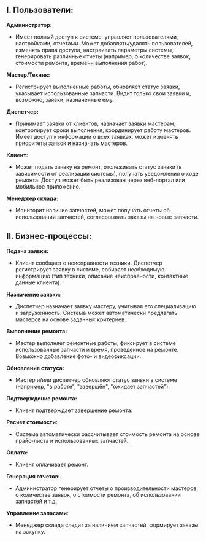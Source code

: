 ## I. Пользователи:

**Администратор:**
 -  Имеет полный доступ к системе, управляет пользователями, настройками, отчетами.  Может добавлять/удалять пользователей,  изменять права доступа,  настраивать параметры системы,  генерировать различные отчеты (например, о количестве заявок,  стоимости ремонта,  времени выполнения работ).

**Мастер/Техник:**
 -  Регистрирует выполненные работы,  обновляет статус заявки,  указывает использованные запчасти.  Видит только свои заявки и, возможно, заявки, назначенные ему.

**Диспетчер:**
 -  Принимает заявки от клиентов,  назначает заявки мастерам,  контролирует сроки выполнения,  координирует работу мастеров.  Имеет доступ к информации о всех заявках,  может изменять приоритеты заявок и назначать мастеров.

**Клиент:**
 -  Может подать заявку на ремонт,  отслеживать статус заявки (в зависимости от реализации системы),  получать уведомления о ходе ремонта.  Доступ может быть реализован через веб-портал или мобильное приложение.

**Менеджер склада:**
 -  Мониторит наличие запчастей,  может получать отчеты об использовании запчастей,  согласовывать заказы на новые запчасти.

## II. Бизнес-процессы:

**Подача заявки:**
 - Клиент сообщает о неисправности техники.  Диспетчер регистрирует заявку в системе,  собирает необходимую информацию (тип техники,  описание неисправности,  контактные данные клиента).

**Назначение заявки:**
 -  Диспетчер назначает заявку мастеру,  учитывая его специализацию и загруженность.  Система может автоматически предлагать мастеров на основе заданных критериев.

**Выполнение ремонта:**
 - Мастер выполняет ремонтные работы,  фиксирует в системе использованные запчасти и время,  проведённое на ремонте.  Возможно добавление фото- и видеофиксации.

**Обновление статуса:**
 -  Мастер и/или диспетчер обновляют статус заявки в системе (например,  "в работе",  "завершён",  "ожидает запчастей").

**Подтверждение ремонта:**
 -  Клиент подтверждает завершение ремонта.

**Расчет стоимости:**
 -  Система автоматически рассчитывает стоимость ремонта на основе прайс-листа и использованных запчастей.

**Оплата:**
 -  Клиент оплачивает ремонт.

**Генерация отчетов:**
 -  Администратор генерирует отчеты о производительности мастеров,  о количестве заявок,  о стоимости ремонта,  об использовании запчастей и т.д.

**Управление запасами:**
 -  Менеджер склада следит за наличием запчастей,  формирует заказы на закупку.
